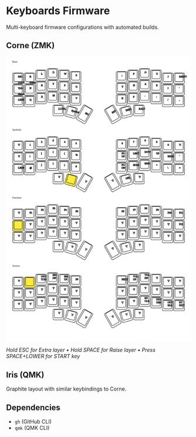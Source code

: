 # Keyboards Firmware

Multi-keyboard firmware configurations with automated builds.

## Corne (ZMK)

![Keymap](keymap-drawer/corne.svg)

*Hold ESC for Extra layer • Hold SPACE for Raise layer • Press SPACE+LOWER for START key*

## Iris (QMK)

Graphite layout with similar keybindings to Corne.

## Dependencies

- `gh` (GitHub CLI)
- `qmk` (QMK CLI)